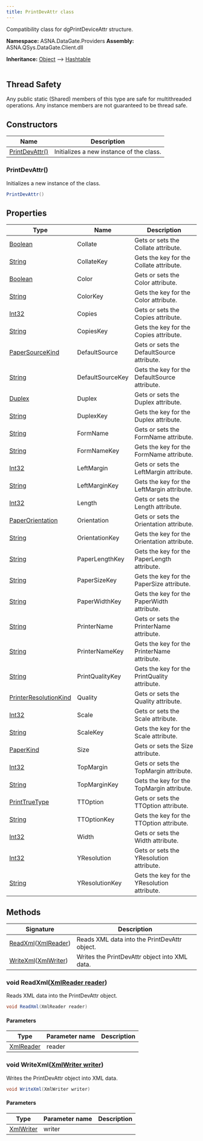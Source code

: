 ```yaml
---
title: PrintDevAttr class
---
```


Compatibility class for dgPrintDeviceAttr structure.

**Namespace:** ASNA.DataGate.Providers
**Assembly:** ASNA.QSys.DataGate.Client.dll

**Inheritance:** [Object](https://docs.microsoft.com/en-us/dotnet/api/system.object) --> [Hashtable](https://learn.microsoft.com/en-us/dotnet/api/system.collections.hashtable?view=net-8.0)
<br>
<br>
## Thread Safety

Any public static (Shared) members of this type are safe for multithreaded operations. Any instance members are not guaranteed to be thread safe.



## Constructors

| Name | Description |
| --- | --- |
| [PrintDevAttr()](#printdevattr-) | Initializes a new instance of the  class.

### PrintDevAttr()

Initializes a new instance of the  class.

```cs
PrintDevAttr()
```

## Properties

| Type | Name | Description
| --- | --- | --- 
| [Boolean](https://docs.microsoft.com/en-us/dotnet/api/system.boolean) | Collate | Gets or sets the Collate attribute. |
| [String](https://learn.microsoft.com/en-us/dotnet/api/system.string?view=net-8.0) | CollateKey | Gets the key for the Collate attribute. |
| [Boolean](https://docs.microsoft.com/en-us/dotnet/api/system.boolean) | Color | Gets or sets the Color attribute. |
| [String](https://learn.microsoft.com/en-us/dotnet/api/system.string?view=net-8.0) | ColorKey | Gets the key for the Color attribute. |
| [Int32](https://learn.microsoft.com/en-us/dotnet/csharp/language-reference/builtin-types/integral-numeric-types) | Copies | Gets or sets the Copies attribute. |
| [String](https://learn.microsoft.com/en-us/dotnet/api/system.string?view=net-8.0) | CopiesKey | Gets the key for the Copies attribute. |
| [PaperSourceKind](https://learn.microsoft.com/en-us/dotnet/api/system.drawing.printing.papersourcekind?view=dotnet-plat-ext-8.0) | DefaultSource | Gets or sets the DefaultSource attribute. |
| [String](https://learn.microsoft.com/en-us/dotnet/api/system.string?view=net-8.0) | DefaultSourceKey | Gets the key for the DefaultSource attribute. |
| [Duplex](https://learn.microsoft.com/en-us/dotnet/api/system.drawing.printing.duplex?view=dotnet-plat-ext-8.0) | Duplex | Gets or sets the Duplex attribute. |
| [String](https://learn.microsoft.com/en-us/dotnet/api/system.string?view=net-8.0) | DuplexKey | Gets the key for the Duplex attribute. |
| [String](https://learn.microsoft.com/en-us/dotnet/api/system.string?view=net-8.0) | FormName | Gets or sets the FormName attribute. |
| [String](https://learn.microsoft.com/en-us/dotnet/api/system.string?view=net-8.0) | FormNameKey | Gets the key for the FormName attribute. |
| [Int32](https://learn.microsoft.com/en-us/dotnet/csharp/language-reference/builtin-types/integral-numeric-types) | LeftMargin | Gets or sets the LeftMargin attribute. |
| [String](https://learn.microsoft.com/en-us/dotnet/api/system.string?view=net-8.0) | LeftMarginKey | Gets the key for the LeftMargin attribute. |
| [Int32](https://learn.microsoft.com/en-us/dotnet/csharp/language-reference/builtin-types/integral-numeric-types) | Length | Gets or sets the Length attribute. |
| [PaperOrientation](/reference/datagate/datagate-common/paper-orientation.html) | Orientation | Gets or sets the Orientation attribute. |
| [String](https://learn.microsoft.com/en-us/dotnet/api/system.string?view=net-8.0) | OrientationKey | Gets the key for the Orientation attribute. |
| [String](https://learn.microsoft.com/en-us/dotnet/api/system.string?view=net-8.0) | PaperLengthKey | Gets the key for the PaperLength attribute. |
| [String](https://learn.microsoft.com/en-us/dotnet/api/system.string?view=net-8.0) | PaperSizeKey | Gets the key for the PaperSize attribute. |
| [String](https://learn.microsoft.com/en-us/dotnet/api/system.string?view=net-8.0) | PaperWidthKey | Gets the key for the PaperWidth attribute. |
| [String](https://learn.microsoft.com/en-us/dotnet/api/system.string?view=net-8.0) | PrinterName | Gets or sets the PrinterName attribute. |
| [String](https://learn.microsoft.com/en-us/dotnet/api/system.string?view=net-8.0) | PrinterNameKey | Gets the key for the PrinterName attribute. |
| [String](https://learn.microsoft.com/en-us/dotnet/api/system.string?view=net-8.0) | PrintQualityKey | Gets the key for the PrintQuality attribute. |
| [PrinterResolutionKind](https://learn.microsoft.com/en-us/dotnet/api/system.drawing.printing.printerresolutionkind?view=dotnet-plat-ext-8.0) | Quality | Gets or sets the Quality attribute. |
| [Int32](https://learn.microsoft.com/en-us/dotnet/csharp/language-reference/builtin-types/integral-numeric-types) | Scale | Gets or sets the Scale attribute. |
| [String](https://learn.microsoft.com/en-us/dotnet/api/system.string?view=net-8.0) | ScaleKey | Gets the key for the Scale attribute. |
| [PaperKind](https://learn.microsoft.com/en-us/dotnet/api/system.drawing.printing.paperkind?view=dotnet-plat-ext-8.0) | Size | Gets or sets the Size attribute. |
| [Int32](https://learn.microsoft.com/en-us/dotnet/csharp/language-reference/builtin-types/integral-numeric-types) | TopMargin | Gets or sets the TopMargin attribute. |
| [String](https://learn.microsoft.com/en-us/dotnet/api/system.string?view=net-8.0) | TopMarginKey | Gets the key for the TopMargin attribute. |
| [PrintTrueType](/reference/datagate/datagate-common/print-true-type.html) | TTOption | Gets or sets the TTOption attribute. |
| [String](https://learn.microsoft.com/en-us/dotnet/api/system.string?view=net-8.0) | TTOptionKey | Gets the key for the TTOption attribute. |
| [Int32](https://learn.microsoft.com/en-us/dotnet/csharp/language-reference/builtin-types/integral-numeric-types) | Width | Gets or sets the Width attribute. |
| [Int32](https://learn.microsoft.com/en-us/dotnet/csharp/language-reference/builtin-types/integral-numeric-types) | YResolution | Gets or sets the YResolution attribute. |
| [String](https://learn.microsoft.com/en-us/dotnet/api/system.string?view=net-8.0) | YResolutionKey | Gets the key for the YResolution attribute. |

## Methods

| Signature | Description |
| --- | --- |
| [ReadXml](#readxml-xmlreader-)([XmlReader](https://learn.microsoft.com/en-us/dotnet/api/system.xml.xmlreader?view=net-8.0)) | Reads XML data into the PrintDevAttr object.
| [WriteXml](#writexml-xmlwriter-)([XmlWriter](https://learn.microsoft.com/en-us/dotnet/api/system.xml.xmlwriter?view=net-8.0)) | Writes the PrintDevAttr object into XML data.

### void ReadXml([XmlReader reader](https://learn.microsoft.com/en-us/dotnet/api/system.xml.xmlreader?view=net-8.0))

Reads XML data into the PrintDevAttr object.

```cs
void ReadXml(XmlReader reader)
```

#### Parameters

| Type | Parameter name | Description
| --- | --- | ---
| [XmlReader](https://learn.microsoft.com/en-us/dotnet/api/system.xml.xmlreader?view=net-8.0) | reader | 

### void WriteXml([XmlWriter writer](https://learn.microsoft.com/en-us/dotnet/api/system.xml.xmlwriter?view=net-8.0))

Writes the PrintDevAttr object into XML data.

```cs
void WriteXml(XmlWriter writer)
```

#### Parameters

| Type | Parameter name | Description
| --- | --- | ---
| [XmlWriter](https://learn.microsoft.com/en-us/dotnet/api/system.xml.xmlwriter?view=net-8.0) | writer | 
